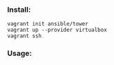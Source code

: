 ### Install: ###
    vagrant init ansible/tower
    vagrant up --provider virtualbox
    vagrant ssh
    
### Usage: ###
